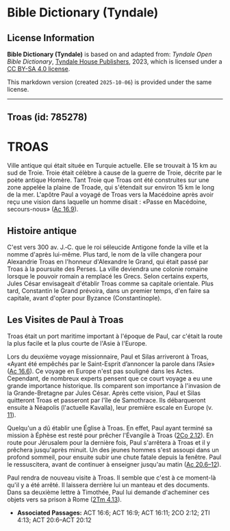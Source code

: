 # Bible Dictionary (Tyndale)

## License Information

**Bible Dictionary (Tyndale)** is based on and adapted from: _Tyndale Open Bible Dictionary_, [Tyndale House Publishers](https://tyndaleopenresources.com/), 2023, which is licensed under a [CC BY-SA 4.0 license](https://creativecommons.org/licenses/by-sa/4.0/legalcode.en).

This markdown version (created `2025-10-06`) is provided under the same license.



--------------------------------

## Troas (id: 785278)

TROAS
=====

Ville antique qui était située en Turquie actuelle. Elle se trouvait à 15 km au sud de Troie. Troie était célèbre à cause de la guerre de Troie, décrite par le poète antique Homère. Tant Troie que Troas ont été construites sur une zone appelée la plaine de Troade, qui s'étendait sur environ 15 km le long de la mer. L'apôtre Paul a voyagé de Troas vers la Macédoine après avoir reçu une vision dans laquelle un homme disait : «Passe en Macédoine, secours\-nous» ([Ac 16\.9](https://ref.ly/Acts16:9)).

Histoire antique
----------------

C'est vers 300 av. J.‑C. que le roi séleucide Antigone fonde la ville et la nomme d'après lui\-même. Plus tard, le nom de la ville changera pour Alexandrie Troas en l'honneur d'Alexandre le Grand, qui était passé par Troas à la poursuite des Perses. La ville deviendra une colonie romaine lorsque le pouvoir romain a remplacé les Grecs. Selon certains experts, Jules César envisageait d'établir Troas comme sa capitale orientale. Plus tard, Constantin le Grand prévoira, dans un premier temps, d'en faire sa capitale, avant d'opter pour Byzance (Constantinople).

Les Visites de Paul à Troas
---------------------------

Troas était un port maritime important à l'époque de Paul, car c'était la route la plus facile et la plus courte de l'Asie à l'Europe.

Lors du deuxième voyage missionnaire, Paul et Silas arriveront à Troas, «Ayant été empêchés par le Saint\-Esprit d’annoncer la parole dans l’Asie» ([Ac 16\.6](https://ref.ly/Acts16:6)). Ce voyage en Europe n'est pas souligné dans les Actes. Cependant, de nombreux experts pensent que ce court voyage a eu une grande importance historique. Ils comparent son importance à l'invasion de la Grande\-Bretagne par Jules César. Après cette vision, Paul et Silas quitteront Troas et passeront par l'île de Samothrace. Ils débarqueront ensuite à Néapolis (l'actuelle Kavalla), leur première escale en Europe (v. [11](https://ref.ly/Acts16:11)).

Quelqu'un a dû établir une Église à Troas. En effet, Paul ayant terminé sa mission à Éphèse est resté pour prêcher l'Évangile à Troas ([2Co 2\.12](https://ref.ly/2Cor2:12)). En route pour Jérusalem pour la dernière fois, Paul s'arrêtera à Troas et il y prêchera jusqu'après minuit. Un des jeunes hommes s'est assoupi dans un profond sommeil, pour ensuite subir une chute fatale depuis la fenêtre. Paul le ressuscitera, avant de continuer à enseigner jusqu'au matin ([Ac 20\.6–12](https://ref.ly/Acts20:6-Acts20:12)).

Paul rendra de nouveau visite à Troas. Il semble que c'est à ce moment\-là qu'il y a été arrêté. Il laissera derrière lui un manteau et des documents. Dans sa deuxième lettre à Timothée, Paul lui demande d'acheminer ces objets vers sa prison à Rome ([2Tm 4\.13](https://ref.ly/2Tim4:13)).

* **Associated Passages:** ACT 16:6; ACT 16:9; ACT 16:11; 2CO 2:12; 2TI 4:13; ACT 20:6–ACT 20:12

